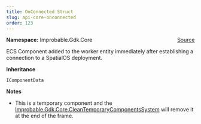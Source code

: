 ```yaml
---
title: OnConnected Struct
slug: api-core-onconnected
order: 123
---
```


<p><b>Namespace:</b> Improbable.Gdk.Core<span style="float: right"><a href="https://www.github.com/spatialos/gdk-for-unity/blob/0.3.3/workers/unity/Packages/io.improbable.gdk.core/Components/WorkerEntityComponents.cs/#L21">Source</a></span></p>

</p>


<p>ECS Component added to the worker entity immediately after establishing a connection to a SpatialOS deployment. </p>



</p>
<p><b>Inheritance</b></p>

<code>IComponentData</code>


</p>
<p><b>Notes</b></p>

- This is a temporary component and the [Improbable.Gdk.Core.CleanTemporaryComponentsSystem](doc:api-core-cleantemporarycomponentssystem) will remove it at the end of the frame. 











